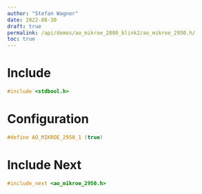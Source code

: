 ```yaml
---
author: "Stefan Wagner"
date: 2022-08-30
draft: true
permalink: /api/demos/ao_mikroe_2800_blink2/ao_mikroe_2950.h/
toc: true
---
```


# Include

```c
#include <stdbool.h>
```

# Configuration

```c
#define AO_MIKROE_2950_1 (true)
```

# Include Next

```c
#include_next <ao_mikroe_2950.h>
```
